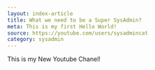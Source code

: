 ```yaml
---
layout: index-article
title: What we need to be a Super SysAdmin?
meta: This is my first Hello World!
source: https://youtube.com/users/sysadmincat
category: sysadmin
---
```



This is my New Youtube Chanel!